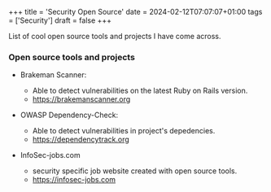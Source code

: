 +++
title = 'Security Open Source'
date = 2024-02-12T07:07:07+01:00
tags = ['Security']
draft = false
+++

List of cool open source tools and projects I have come across. 

### Open source tools and projects

- Brakeman Scanner:
    - Able to detect vulnerabilities on the latest Ruby on Rails version.
    - https://brakemanscanner.org

- OWASP Dependency-Check:
    - Able to detect vulnerabilities in project's depedencies.
    - https://dependencytrack.org

- InfoSec-jobs.com
    - security specific job website created with open source tools.
    - https://infosec-jobs.com

